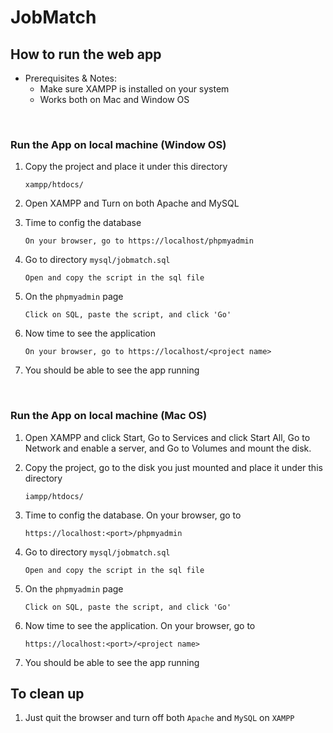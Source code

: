 # JobMatch

## How to run the web app

- Prerequisites & Notes:
    - Make sure XAMPP is installed on your system
    - Works both on Mac and Window OS

<p>&nbsp;</p>

### Run the App on local machine (Window OS)

1. Copy the project and place it under this directory
    ```
    xampp/htdocs/
    ```
2. Open XAMPP and Turn on both Apache and MySQL

3. Time to config the database
    ```
    On your browser, go to https://localhost/phpmyadmin
    ```
4. Go to directory `mysql/jobmatch.sql`
    ```
    Open and copy the script in the sql file
    ```
5. On the `phpmyadmin` page
    ```
    Click on SQL, paste the script, and click 'Go'
    ```
6. Now time to see the application
    ```
    On your browser, go to https://localhost/<project name>
    ```
7. You should be able to see the app running

<p>&nbsp;</p>

### Run the App on local machine (Mac OS)

1. Open XAMPP and click Start, Go to Services and click Start All, Go to Network and enable a server, and Go to Volumes and mount the disk.

2. Copy the project, go to the disk you just mounted and place it under this directory
    ```
    iampp/htdocs/
    ```
3. Time to config the database. On your browser, go to
    ```
    https://localhost:<port>/phpmyadmin
    ```
4. Go to directory `mysql/jobmatch.sql`
    ```
    Open and copy the script in the sql file
    ```
5. On the `phpmyadmin` page
    ```
    Click on SQL, paste the script, and click 'Go'
    ```
6. Now time to see the application. On your browser, go to
    ```
    https://localhost:<port>/<project name>
    ```
7. You should be able to see the app running

## To clean up

1. Just quit the browser and turn off both `Apache` and `MySQL` on `XAMPP`